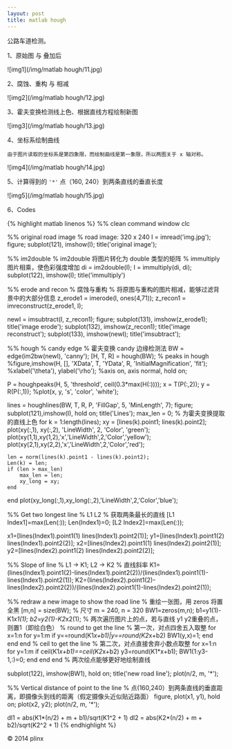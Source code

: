 ```yaml
---
layout: post
title: matlab hough
---
```


公路车道检测。

1、原始图 与 叠加后

![img1](/img/matlab hough/11.jpg)

2、腐蚀、重构 与 相减

![img2](/img/matlab hough/12.jpg)

3、霍夫变换检测线上色、根据直线方程绘制新图

![img3](/img/matlab hough/13.jpg)

4、坐标系绘制曲线

```
由于图片读取的坐标系是第四象限，而绘制曲线是第一象限，所以两图关于 x 轴对称。
```

![img4](/img/matlab hough/14.jpg)

5、计算得到的 ```'*'``` 点（160, 240）到两条直线的垂直长度

![img5](/img/matlab hough/15.jpg)

6、Codes

{% highlight matlab linenos %}
%% clean command window
clc

%% original road image
% road image: 320 x 240
I = imread('img.jpg');
figure;
subplot(121), imshow(I);
title('original image');

%% im2double
% im2double 将图片转化为 double 类型的矩阵
% immultiply 图片相乘，使色彩强度增加
di = im2double(I);
I = immultiply(di, di);
subplot(122), imshow(I);
title('immultiply')

%% erode and recon
% 腐蚀与重构
% 将原图与重构的图片相减，能够过滤背景中的大部分信息
z_erode1 = imerode(I, ones(4,71));
z_recon1 = imreconstruct(z_erode1, I);

newI = imsubtract(I, z_recon1);
figure;
subplot(131), imshow(z_erode1);
title('image erode');
subplot(132), imshow(z_recon1);
title('image reconstruct');
subplot(133), imshow(newI);
title('imsubtract');

%% hough
% candy edge
% 霍夫变换 candy 边缘检测法
BW = edge(im2bw(newI), 'canny');
[H, T, R] = hough(BW);
% peaks in hough
%figure,imshow(H, [], 'XData', T, 'YData', R, 'InitialMagnification', 'fit');
%xlabel('\theta'), ylabel('\rho');
%axis on, axis normal, hold on;

P = houghpeaks(H, 5, 'threshold', ceil(0.3*max(H(:))));
x = T(P(:,2));
y = R(P(:,1));
%plot(x, y, 's', 'color', 'white');

lines = houghlines(BW, T, R, P, 'FillGap', 5, 'MinLength', 7);
figure;
subplot(121),imshow(I), hold on;
title('Lines');
max_len = 0;
% 为霍夫变换提取的直线上色
for k = 1:length(lines);
    xy = [lines(k).point1; lines(k).point2];
    plot(xy(:,1), xy(:,2), 'LineWidth', 2, 'Color', 'green');
    plot(xy(1,1),xy(1,2),'x','LineWidth',2,'Color','yellow');
    plot(xy(2,1),xy(2,2),'x','LineWidth',2,'Color','red');
    
    len = norm(lines(k).point1 - lines(k).point2);
    Len(k) = len;
    if (len > max_len)
        max_len = len;
        xy_long = xy;
    end
end
plot(xy_long(:,1),xy_long(:,2),'LineWidth',2,'Color','blue');

%%  Get two longest line 
% L1 L2
% 获取两条最长的直线
[L1 Index1]=max(Len(:));
Len(Index1)=0;
[L2 Index2]=max(Len(:));

x1=[lines(Index1).point1(1) lines(Index1).point2(1)];
y1=[lines(Index1).point1(2) lines(Index1).point2(2)];
x2=[lines(Index2).point1(1) lines(Index2).point2(1)];
y2=[lines(Index2).point1(2) lines(Index2).point2(2)];

%% Slope of line
% L1 -> K1; L2 -> K2
% 直线斜率
K1=(lines(Index1).point1(2)-lines(Index1).point2(2))/(lines(Index1).point1(1)-lines(Index1).point2(1));
K2=(lines(Index2).point1(2)-lines(Index2).point2(2))/(lines(Index2).point1(1)-lines(Index2).point2(1));

%% redraw a new image to show the road line
% 重绘一张图，用 zeros 将置全黑
[m,n] = size(BW); % 尺寸 m = 240, n = 320
BW1=zeros(m,n);
b1=y1(1)-K1*x1(1);
b2=y2(1)-K2*x2(1);
% 两次遍历图片上的点，若与直线 y1 y2重叠的点，则置1（即绘白色）
% round to get the line
% 第一次，对点四舍五入取整
for x=1:n
    for y=1:m
        if y==round(K1*x+b1)|y==round(K2*x+b2)
            BW1(y,x)=1;
        end
    end
end
% ceil to get the line
% 第二次，对点直接舍弃小数点取整
for x=1:n
    for y=1:m
        if ceil(K1*x+b1)==ceil(K2*x+b2)
            y3=round(K1*x+b1);
            BW1(1:y3-1,:)=0;
        end
    end
end
% 两次绘点能够更好地绘制直线

subplot(122), imshow(BW1), hold on;
title('new road line');
plot(n/2, m, '*');

%% Vertical distance of point to the line
% 点(160,240）到两条直线的垂直距离，即摄像头到线的距离（假定摄像头近似贴近路面）
figure, plot(x1, y1), hold on;
plot(x2, y2);
plot(n/2, m, '*');

dl1 = abs(K1*(n/2) + m + b1)/sqrt(K1^2 + 1)
dl2 = abs(K2*(n/2) + m + b2)/sqrt(K2^2 + 1)
{% endhighlight %}


&copy; 2014 plinx